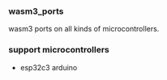 ### wasm3_ports
wasm3 ports on all kinds of microcontrollers.
### support microcontrollers
- esp32c3 arduino
